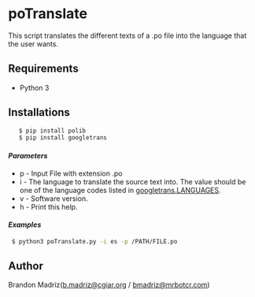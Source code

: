 # poTranslate
This script translates the different texts of a .po file into the language that the user wants.

## Requirements
 - Python 3
## Installations
```sh
   $ pip install polib
   $ pip install googletrans
```
#### *Parameters*
  - p - Input File with extension .po
  - i - The language to translate the source text into. The value should be one of the language codes listed in [googletrans.LANGUAGES](https://py-googletrans.readthedocs.io/en/latest/#googletrans-languages).
  - v - Software version.
  - h - Print this help.

#### *Examples*
  ```sh
   $ python3 poTranslate.py -i es -p /PATH/FILE.po
  ```
  
 ## Author
Brandon Madriz(b.madriz@cgiar.org / bmadriz@mrbotcr.com)

